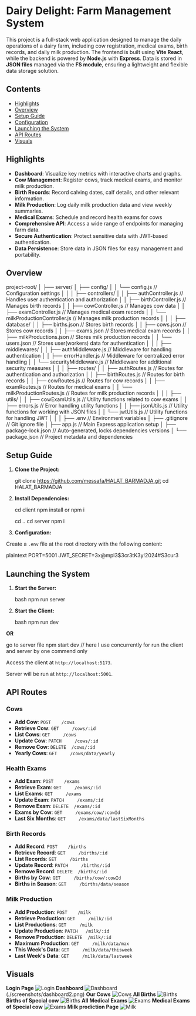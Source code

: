 # Dairy Delight: Farm Management System

This project is a full-stack web application designed to manage the daily operations of a dairy farm, including cow registration, medical exams, birth records, and daily milk production. The frontend is built using **Vite React**, while the backend is powered by **Node.js** with **Express**. Data is stored in **JSON files** managed via the **FS module**, ensuring a lightweight and flexible data storage solution.

## Contents

- [Highlights](#highlights)
- [Overview](#overview)
- [Setup Guide](#setup-guide)
- [Configuration](#configuration)
- [Launching the System](#launching-the-system)
- [API Routes](#api-routes)
- [Visuals](#visuals)

## Highlights

- **Dashboard**: Visualize key metrics with interactive charts and graphs.
- **Cow Management**: Register cows, track medical exams, and monitor milk production.
- **Birth Records**: Record calving dates, calf details, and other relevant information.
- **Milk Production**: Log daily milk production data and view weekly summaries.
- **Medical Exams**: Schedule and record health exams for cows 
- **Comprehensive API**: Access a wide range of endpoints for managing farm data.
- **Secure Authentication**: Protect sensitive data with JWT-based authentication.
- **Data Persistence**: Store data in JSON files for easy management and portability.

## Overview

project-root/
│
├── server/
│   ├── config/
│   │   └── config.js                 // Configuration settings 
│   │
│   ├── controllers/
│   │   ├── authController.js         // Handles user authentication and authorization
│   │   ├── birthController.js        // Manages birth records
│   │   ├── cowController.js          // Manages cow data
│   │   ├── examController.js         // Manages medical exam records
│   │   └── milkProductionController.js // Manages milk production records
│   │
│   ├── database/
│   │   ├── births.json               // Stores birth records
│   │   ├── cows.json                 // Stores cow records
│   │   ├── exams.json                // Stores medical exam records
│   │   ├── milkProductions.json      // Stores milk production records
│   │   └── users.json                // Stores user(workers) data for authentication
│   │
│   ├── middlewares/
│   │   ├── authMiddleware.js         // Middleware for handling authentication
│   │   ├── errorHandler.js           // Middleware for centralized error handling
│   │   └── securityMiddleware.js     // Middleware for additional security measures
│   │
│   ├── routes/
│   │   ├── authRoutes.js             // Routes for authentication and authorization
│   │   ├── birthRoutes.js            // Routes for birth records
│   │   ├── cowRoutes.js              // Routes for cow records
│   │   ├── examRoutes.js             // Routes for medical exams
│   │   └── milkProductionRoutes.js   // Routes for milk production records
│   │
│   ├── utils/
│   │   ├── cowExamUtils.js           // Utility functions related to cow exams
│   │   ├── errors.js                 // Error handling utility functions
│   │   ├── jsonUtils.js              // Utility functions for working with JSON files
│   │   └── jwtUtils.js               // Utility functions for handling JWT 
│   │
│   ├── .env                          // Environment variables
│   ├── .gitignore                    // Git ignore file
│   ├── app.js                        // Main Express application setup
│   ├── package-lock.json             // Auto-generated, locks dependencies versions
│   └── package.json                  // Project metadata and dependencies


## Setup Guide

1. **Clone the Project:**

   git clone https://github.com/messafa/HALAT_BARMADJA.git
   cd HALAT_BARMADJA
   

2. **Install Dependencies:**

   cd client
   npm install  or  npm i

   cd ..
   cd server 
   npm i
   

3. **Configuration:**

Create a `.env` file at the root directory with the following content:

plaintext
PORT=5001
JWT_SECRET=3x@mpl3$3cr3tK3y!2024#S3cur3


## Launching the System

1. **Start the Server:**

   bash
   npm run server

2. **Start the Client:**

   bash
   npm run dev

**OR**
  
  go to server file
  npm start dev     // here I use concurrently for run the client and server by one commend only
   

Access the client at `http://localhost:5173`.

Server will be run at `http://localhost:5001`.

## API Routes

### Cows

- **Add Cow**:       `POST    /cows`
- **Retrieve Cow**:  `GET     /cows/:id`
- **List Cows**:     `GET     /cows`
- **Update Cow**:    `PATCH     /cows/:id`
- **Remove Cow**:    `DELETE  /cows/:id`
- **Yearly Cows**:   `GET     /cows/data/yearly`

### Health Exams

- **Add Exam**:         `POST    /exams`
- **Retrieve Exam**:    `GET     /exams/:id`
- **List Exams**:       `GET     /exams`
- **Update Exam**:      `PATCH     /exams/:id`
- **Remove Exam**:      `DELETE  /exams/:id`
- **Exams by Cow**:     `GET     /exams/cow/:cowId`
- **Last Six Months**:  `GET     /exams/data/lastSixMonths`

### Birth Records

- **Add Record**:       `POST    /births`
- **Retrieve Record**:  `GET     /births/:id`
- **List Records**:     `GET     /births`
- **Update Record**:    `PATCH     /births/:id`
- **Remove Record**:    `DELETE  /births/:id`
- **Births by Cow**:    `GET     /births/cow/:cowId`
- **Births in Season**: `GET     /births/data/season`


### Milk Production

- **Add Production**:       `POST    /milk`     
- **Retrieve Production**:  `GET     /milk/:id`
- **List Productions**:     `GET     /milk`
- **Update Production**:    `PATCH   /milk/:id`
- **Remove Production**:    `DELETE  /milk/:id`
- **Maximum Production**:   `GET     /milk/data/max`
- **This Week's Data**:     `GET     /milk/data/thisweek`
- **Last Week's Data**:     `GET     /milk/data/lastweek`

## Visuals

**Login Page**
![Login](./screenshots/login.png)
**Dashboard**
![Dashboard](./screenshots/dashboard.png)(./screenshots/dashboard2.png)
**Our Cows**
![Cows](./screenshots/cows.png)
**All Births**
![Births](./screenshots/births1.png)
**Births of Special cow**
![Births](./screenshots/births2.png)
**All Medical Exams**
![Exams](./screenshots/exams1.png)
**Medical Exams of Special cow**
![Exams](./screenshots/exams2.png)
**Milk prodiction Page**
![Milk](./screenshots/milk.png)
